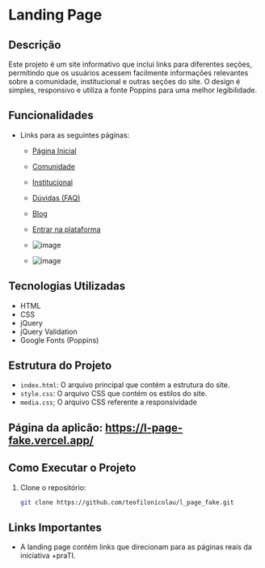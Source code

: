 # Landing Page

## Descrição

Este projeto é um site informativo que inclui links para diferentes seções, permitindo que os usuários acessem facilmente informações relevantes sobre a comunidade, institucional e outras seções do site. O design é simples, responsivo e utiliza a fonte Poppins para uma melhor legibilidade.

## Funcionalidades

- Links para as seguintes páginas:
  - [Página Inicial](https://www.maisprati.com.br/)
  - [Comunidade](https://www.maisprati.com.br/comunidade)
  - [Institucional](https://www.maisprati.com.br/institucional)
  - [Dúvidas (FAQ)](https://www.maisprati.com.br/faq)
  - [Blog](https://www.maisprati.com.br/blog)
  - [Entrar na plataforma](https://maisprati.trindtech.com.br/plataforma/home)
 
  - ![image](https://github.com/user-attachments/assets/a1ff7ae9-8e2a-4fee-931a-379ca8728f11)
  - ![image](https://github.com/user-attachments/assets/e904c143-10b2-4077-8710-84ce8282434c)



## Tecnologias Utilizadas

- HTML
- CSS
- jQuery
- jQuery Validation
- Google Fonts (Poppins)

## Estrutura do Projeto

- `index.html`: O arquivo principal que contém a estrutura do site.
- `style.css`: O arquivo CSS que contém os estilos do site.
-  `media.css`; O arquivo CSS referente a responsividade

## Página da aplicão: https://l-page-fake.vercel.app/  

## Como Executar o Projeto

1. Clone o repositório:
   ```bash
   git clone https://github.com/teofilonicolau/l_page_fake.git

## Links Importantes
 - A landing page contém links que direcionam para as páginas reais da iniciativa +praTI.
   
